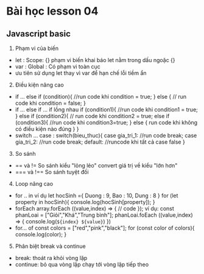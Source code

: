 # Bài học lesson 04 
## Javascript basic 
1. Phạm vi của biến 
- let : Scope: {} phạm vi biến khai báo let nằm trong dấu ngoặc {}
- var : Global : Có phạm vi toàn cục 
- ưu tiên sử dụng let thay vì var để hạn chế lỗi tiềm ẩn
2. Điều kiện nâng cao
- if ... else 
if (condition){
    //run code khi condition = true;
} else {
    // run code khi condition = false;
}
- if ... else if ... if lồng nhau 
if (condition1){
    //run code khi condition1 = true;
} else if (condition2){
    // run code khi condition2 = true;
    else if (condition3){
        //run code khi condition3=true;
    } else {
        run code khi không có điều kiện nào đúng
    }
}
- switch ... case : 
switch(bieu_thuc){
    case gia_tri_1:
    //run code
    break;
    case gia_tri_2:
    //run code
    break;
    default:
    //runcode khi tất cả case false
}
3. So sánh 
- == và != 
So sánh kiểu "lỏng lẻo" 
convert giá trị về kiểu "lớn hơn"
- === và !== 
So sánh tuyệt đối
4. Loop nâng cao 
- for .. in 
ví dụ
let hocSinh ={
    Duong : 9,
    Bao : 10,
    Dung : 8
}
for (let property in hocSinh){
    console.log(hocSinh[property]);
}
- forEach
array.forEach ((value,index) => {
    // code
});
ví dụ:
const phanLoai = ["Giỏi","Khá","Trung bình"];
phanLoai.foEach ((value,index) => {
    console.log(`${index} ${value}`)
})
- for... of
const colors = ["red","pink","black"];
for (const color of colors){
    console.log(color);
}
5. Phân biệt break và continue
- break: thoát ra khỏi vòng lặp
- continue: bỏ qua vòng lặp chạy tới vòng lặp tiếp theo
